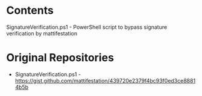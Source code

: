 # Contents

SignatureVerification.ps1 - PowerShell script to bypass signature verification by mattifestation 

# Original Repositories 

* SignatureVerification.ps1 - https://gist.github.com/mattifestation/439720e2379f4bc93f0ed3ce88814b5b
